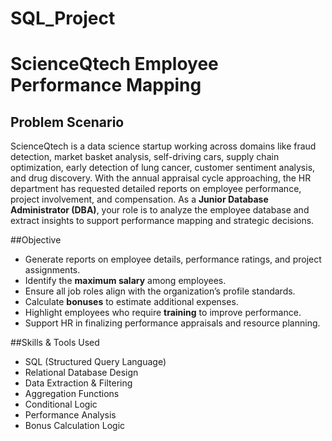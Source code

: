 # SQL_Project

# ScienceQtech Employee Performance Mapping

## Problem Scenario
ScienceQtech is a data science startup working across domains like fraud detection, market basket analysis, self-driving cars, supply chain optimization, early detection of lung cancer, customer sentiment analysis, and drug discovery.
With the annual appraisal cycle approaching, the HR department has requested detailed reports on employee performance, project involvement, and compensation. As a **Junior Database Administrator (DBA)**, your role is to analyze the employee database and extract insights to support performance mapping and strategic decisions.


##Objective
- Generate reports on employee details, performance ratings, and project assignments.
- Identify the **maximum salary** among employees.
- Ensure all job roles align with the organization’s profile standards.
- Calculate **bonuses** to estimate additional expenses.
- Highlight employees who require **training** to improve performance.
- Support HR in finalizing performance appraisals and resource planning.


##Skills & Tools Used
- SQL (Structured Query Language)
- Relational Database Design
- Data Extraction & Filtering
- Aggregation Functions
- Conditional Logic
- Performance Analysis
- Bonus Calculation Logic

